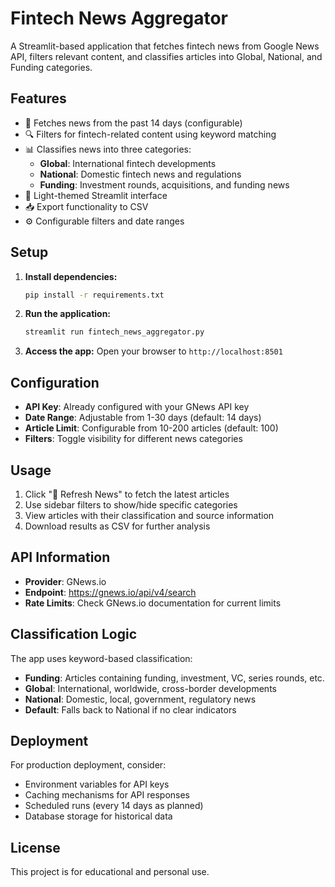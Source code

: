 # Fintech News Aggregator

A Streamlit-based application that fetches fintech news from Google News API, filters relevant content, and classifies articles into Global, National, and Funding categories.

## Features

- 📰 Fetches news from the past 14 days (configurable)
- 🔍 Filters for fintech-related content using keyword matching
- 📊 Classifies news into three categories:
  - **Global**: International fintech developments
  - **National**: Domestic fintech news and regulations
  - **Funding**: Investment rounds, acquisitions, and funding news
- 🎨 Light-themed Streamlit interface
- 📥 Export functionality to CSV
- ⚙️ Configurable filters and date ranges

## Setup

1. **Install dependencies:**
   ```bash
   pip install -r requirements.txt
   ```

2. **Run the application:**
   ```bash
   streamlit run fintech_news_aggregator.py
   ```

3. **Access the app:**
   Open your browser to `http://localhost:8501`

## Configuration

- **API Key**: Already configured with your GNews API key
- **Date Range**: Adjustable from 1-30 days (default: 14 days)
- **Article Limit**: Configurable from 10-200 articles (default: 100)
- **Filters**: Toggle visibility for different news categories

## Usage

1. Click "🔄 Refresh News" to fetch the latest articles
2. Use sidebar filters to show/hide specific categories
3. View articles with their classification and source information
4. Download results as CSV for further analysis

## API Information

- **Provider**: GNews.io
- **Endpoint**: https://gnews.io/api/v4/search
- **Rate Limits**: Check GNews.io documentation for current limits

## Classification Logic

The app uses keyword-based classification:

- **Funding**: Articles containing funding, investment, VC, series rounds, etc.
- **Global**: International, worldwide, cross-border developments
- **National**: Domestic, local, government, regulatory news
- **Default**: Falls back to National if no clear indicators

## Deployment

For production deployment, consider:
- Environment variables for API keys
- Caching mechanisms for API responses
- Scheduled runs (every 14 days as planned)
- Database storage for historical data

## License

This project is for educational and personal use.
